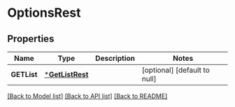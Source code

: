 # OptionsRest

## Properties
Name | Type | Description | Notes
------------ | ------------- | ------------- | -------------
**GETList** | [***GetListRest**](GetListRest.md) |  | [optional] [default to null]

[[Back to Model list]](../README.md#documentation-for-models) [[Back to API list]](../README.md#documentation-for-api-endpoints) [[Back to README]](../README.md)

